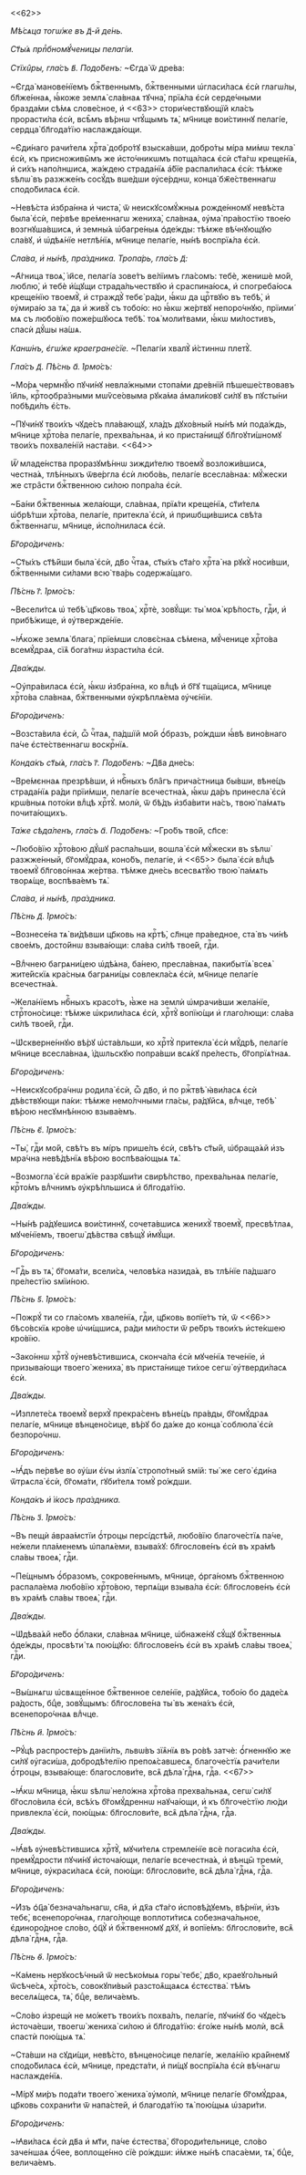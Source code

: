 <<62>>

*Мѣ́сѧца тогѡ́же въ д҃-й де́нь.*

*Ст҃ы́ѧ прпⷣбномꙋ́ченицы пелагі́и.*

*Стїхи̑ры, гла́съ в҃. Подо́бенъ:* ~Є҆гда̀ ѿ дре́ва:

~Є҆гда̀ манове́нїемъ бжⷭ҇твеннымъ, бжⷭ҇твенными ѡ҆гласи́ласѧ є҆сѝ глагѡ́лы,
бл҃же́ннаѧ, ꙗ҆́коже землѧ̀ сла́внаѧ тꙋчна̀, прїѧ́ла є҆сѝ серде́чными бразда́ми
сѣ́мѧ слове́сное, и҆ <<63>> стори́чествꙋющїй кла́съ прорасти́ла є҆сѝ, всѣ̑мъ
вѣ́рнѡ чтꙋ́щымъ тѧ̀, мч҃нице вои́стиннꙋ пелагі́е, сердца̀ бл҃года́тїю
наслажда́ющи.

~Є҆ди́наго рачи́телѧ хрⷭ҇та̀ добро́тꙋ взыска́вши, добро́ты мі́ра ми́мѡ текла̀
є҆сѝ, къ присноживы̑мъ же и҆сто́чникѡмъ потща́ласѧ є҆сѝ ст҃а́гѡ креще́нїѧ, и҆
си́хъ напо́лншисѧ, жа́ждею страда́нїѧ а҆́бїе распали́ласѧ є҆сѝ: тѣ́мже ѕѣлѡ̀ въ
разжже́нъ сосꙋ́дъ вше́дши ᲂу҆се́рднѡ, конца̀ бж҃е́ственнагѡ сподо́биласѧ є҆сѝ.

~Невѣ́ста и҆збра́нна и҆ чиста̀, ѿ неискꙋсомꙋ́жныѧ рожде́нномꙋ невѣ́ста была̀
є҆сѝ, пе́рвѣе вре́меннагѡ жениха̀, сла́внаѧ, ᲂу҆ма̀ пра́востїю твое́ю
возгнꙋша́вшисѧ, и҆ земны́ѧ ѡ҆багре́ныѧ ѻ҆де́жды: тѣ́мже вѣ́чнꙋющꙋю сла́вꙋ, и҆
ѡ҆дѣѧ́нїе нетлѣ́нїѧ, мч҃нице пелагі́е, ны́нѣ воспрїѧ́ла є҆сѝ.

*Сла́ва, и҆ ны́нѣ, пра́здника. Тропа́рь, гла́съ д҃:*

~А҆́гница твоѧ̀, і҆и҃се, пелагі́а зове́тъ ве́лїимъ гла́сомъ: тебѐ, женишѐ мо́й,
люблю̀, и҆ тебѐ и҆́щꙋщи страда́льчествꙋю и҆ сраспина́юсѧ, и҆ спогреба́юсѧ
креще́нїю твоемꙋ̀, и҆ страждꙋ̀ тебє̀ ра́ди, ꙗ҆́кѡ да црⷭ҇твꙋю въ тебѣ̀, и҆
ᲂу҆мира́ю за тѧ̀, да и҆ живꙋ̀ съ тобо́ю: но ꙗ҆́кѡ же́ртвꙋ непоро́чнꙋю, прїими́
мѧ съ любо́вїю поже́ршꙋюсѧ тебѣ̀. тоѧ̀ моли́твами, ꙗ҆́кѡ ми́лостивъ, спасѝ дꙋ́шы
на́шѧ.

*Канѡ́нъ, є҆гѡ́же краегране́сїе.* ~Пелагі́и хвалꙋ̀ и҆́стиннѡ плетꙋ̀.

*Гла́съ д҃. Пѣ́снь а҃. І҆рмо́съ:*

~Мо́рѧ чермнꙋ́ю пꙋчи́нꙋ невла́жными стопа́ми дре́внїй пѣшеше́ствовавъ і҆и҃ль,
крⷭ҇тоѻбра́зными мѡѷсе́овыма рꙋка́ма а҆мали́ковꙋ си́лꙋ въ пꙋсты́ни побѣди́лъ
є҆́сть.

~Пꙋчи́нꙋ твои́хъ чꙋде́съ пла́вающꙋ, хла́дъ дꙋхо́вный ны́нѣ мѝ пода́ждь, мч҃нице
хрⷭ҇то́ва пелагі́е, прехва́льнаѧ, и҆ ко приста́нищꙋ бл҃гоꙋти́шномꙋ твои́хъ
похвале́нїй наста́ви. <<64>>

*Ѿ* младе́нства проразꙋмѣ́ннѡ зижди́телю твоемꙋ̀ возложи́вшисѧ, честна́ѧ,
тлѣ́нныхъ ѿве́ргла є҆сѝ любо́вь, пелагі́е всесла́внаѧ: мꙋ́жески же стра̑сти
бжⷭ҇твенною си́лою попра́ла є҆сѝ.

~Ба́ни бжⷭ҇твенныѧ жела́ющи, сла́внаѧ, прїѧ́ти креще́нїѧ, ст҃и́телѧ ѡ҆брѣ́тши
хрⷭ҇то́ва, пелагі́е, притекла̀ є҆сѝ, и҆ приѡбщи́вшисѧ свѣ́та бжⷭ҇твеннагѡ,
мч҃нице, и҆спо́лниласѧ є҆сѝ.

*Бг҃оро́диченъ:*

~Ст҃ы́хъ ст҃ѣ́йши была̀ є҆сѝ, дв҃о чⷭ҇таѧ, ст҃ы́хъ ст҃а́го хрⷭ҇та̀ на рꙋкꙋ̀
носи́вши, бжⷭ҇твенными си́лами всю̀ тва́рь содержа́щаго.

*Пѣ́снь г҃. І҆рмо́съ:*

~Весели́тсѧ ѡ҆ тебѣ̀ цр҃ковь твоѧ̀, хрⷭ҇тѐ, зовꙋ́щи: ты̀ моѧ̀ крѣ́пость, гдⷭ҇и,
и҆ прибѣ́жище, и҆ ᲂу҆твержде́нїе.

~Ꙗ҆́коже землѧ̀ блага̀, прїе́мши словє́снаѧ сѣ́мена, мꙋ́ченице хрⷭ҇то́ва
всемꙋ́драѧ, сїѧ̑ бога́тнѡ и҆зрасти́ла є҆сѝ.

*Два́жды.*

~Оу҆пра́виласѧ є҆сѝ, ꙗ҆́кѡ и҆збра́нна, ко влⷣцѣ и҆ бг҃ꙋ тща́щисѧ, мч҃нице
хрⷭ҇то́ва сла́внаѧ, бжⷭ҇твенными ᲂу҆крѣплѧ́ема ᲂу҆чє́нїи.

*Бг҃оро́диченъ:*

~Возста́вила є҆сѝ, ѽ чⷭ҇таѧ, па́дшїй мо́й ѻ҆́бразъ, ро́ждши ꙗ҆́вѣ вино́внаго
па́че є҆сте́ственнагѡ воскрⷭ҇нїѧ.

*Конда́къ ст҃ы́ѧ, гла́съ г҃. Подо́бенъ:* ~Дв҃а дне́сь:

~Вре́мєннаѧ презрѣ́вши, и҆ нбⷭ҇ныхъ бла̑гъ прича́стница бы́вши, вѣне́цъ
страда́нїѧ ра́ди прїи́мши, пелагі́е всечестна́ѧ, ꙗ҆́кѡ да́ръ принесла̀ є҆сѝ
крѡ́вныѧ пото́ки влⷣцѣ хрⷭ҇тꙋ̀. молѝ, ѿ бѣ́дъ и҆зба́вити на́съ, твою̀ па́мѧть
почита́ющихъ.

*Та́же сѣда́ленъ, гла́съ а҃. Подо́бенъ:* ~Гро́бъ тво́й, сп҃се:

~Любо́вїю хрⷭ҇то́вою дꙋ́шꙋ распа́льши, вошла̀ є҆сѝ мꙋ́жески въ ѕѣлѡ̀
разжже́нный, бг҃омꙋ́драѧ, коно́бъ, пелагі́е, и҆ <<65>> была̀ є҆сѝ влⷣцѣ твоемꙋ̀
бл҃гово́ннаѧ же́ртва. тѣ́мже дне́сь всесвѧтꙋ́ю твою̀ па́мѧть творѧ́ще,
воспѣва́емъ тѧ̀.

*Сла́ва, и҆ ны́нѣ, пра́здника.*

*Пѣ́снь д҃. І҆рмо́съ:*

~Вознесе́на тѧ̀ ви́дѣвши цр҃ковь на крⷭ҇тѣ̀, сл҃нце пра́ведное, ста̀ въ чи́нѣ
свое́мъ, досто́йнѡ взыва́ющи: сла́ва си́лѣ твое́й, гдⷭ҇и.

~Влⷣчнею багрѧни́цею ѡ҆дѣ́ѧна, ба́нею, пресла́внаѧ, пакибытїѧ̀ всеѧ̀ жите́йскїѧ
кра́сныѧ багрѧни́цы совлекла́сѧ є҆сѝ, мч҃нице пелагі́е всечестна́ѧ.

~Жела́нїемъ нбⷭ҇ныхъ красо́тъ, ꙗ҆̀же на землѝ ѡ҆мрачи́вши жела́нїе,
стрⷭ҇тоно́сице: тѣ́мже ѡ҆крили́ласѧ є҆сѝ, хрⷭ҇тꙋ̀ вопїю́щи и҆ глаго́лющи: сла́ва
си́лѣ твое́й, гдⷭ҇и.

~Ѡ҆скверне́ннꙋю вѣ́рꙋ ѡ҆ста́вльши, ко хрⷭ҇тꙋ̀ притекла̀ є҆сѝ мꙋ́дрѣ, пелагі́е
мч҃нице всесла́внаѧ, і҆́дѡльскꙋю попра́вши всѧ́кꙋ пре́лесть, бг҃опрїѧ́тнаѧ.

*Бг҃оро́диченъ:*

~Неискꙋсобра́чнѡ родила̀ є҆сѝ, ѽ дв҃о, и҆ по ржⷭ҇твѣ̀ ꙗ҆ви́ласѧ є҆сѝ
дѣ́вствꙋющи па́ки: тѣ́мже немо́лчными гла́сы, ра́дꙋйсѧ, влⷣчце, тебѣ̀ вѣ́рою
несꙋмнѣ́нною взыва́емъ.

*Пѣ́снь є҃. І҆рмо́съ:*

~Ты̀, гдⷭ҇и мо́й, свѣ́тъ въ мі́ръ прише́лъ є҆сѝ, свѣ́тъ ст҃ы́й, ѡ҆браща́ѧй и҆зъ
мра́чна невѣ́дѣнїѧ вѣ́рою воспѣва́ющыѧ тѧ̀.

~Возмогла̀ є҆сѝ вра́жїе разрꙋши́ти свирѣ́пство, прехва́льнаѧ пелагі́е,
крⷭ҇то́мъ влⷣчнимъ ᲂу҆крѣ́пльшисѧ и҆ бл҃года́тїю.

*Два́жды.*

~Ны́нѣ ра́дꙋешисѧ вои́стиннꙋ, сочета́вшисѧ женихꙋ̀ твоемꙋ̀, пресвѣ́тлаѧ,
мꙋче́нїемъ, твоегѡ̀ дѣ́вства свѣщꙋ̀ и҆мꙋ́щи.

*Бг҃оро́диченъ:*

~Гдⷭ҇ь въ тѧ̀, бг҃ома́ти, всели́сѧ, человѣ́ка назида́ѧ, въ тлѣ́нїе па́дшаго
пре́лестїю ѕмїи́ною.

*Пѣ́снь ѕ҃. І҆рмо́съ:*

~Пожрꙋ́ ти со гла́сомъ хвале́нїѧ, гдⷭ҇и, цр҃ковь вопїе́тъ тѝ, ѿ <<66>>
бѣсо́вскїѧ кро́ве ѡ҆чи́щшисѧ, ра́ди ми́лости ѿ ре́бръ твои́хъ и҆сте́кшею
кро́вїю.

~Зако́ннѡ хрⷭ҇тꙋ̀ ᲂу҆невѣ́стившисѧ, сконча́ла є҆сѝ мꙋче́нїѧ тече́нїе, и҆
призыва́ющи твоего̀ жениха̀, въ приста́нище ти́хое сегѡ̀ ᲂу҆тверди́ласѧ є҆сѝ.

*Два́жды.*

~И҆зплете́сѧ твоемꙋ̀ верхꙋ̀ прекра́сенъ вѣне́цъ пра́вды, бг҃омꙋ́драѧ пелагі́е,
мч҃нице вѣнцено́сице, вѣ́рꙋ бо да́же до конца̀ соблюла̀ є҆сѝ безпоро́чнѡ.

*Бг҃оро́диченъ:*

~Ꙗ҆́дъ пе́рвѣе во ᲂу҆́ши є҆́ѵы и҆злїѧ̀ стропо́тный ѕмі́й: ты́ же сего̀ є҆ди́на
ѿтрѧсла̀ є҆сѝ, бг҃ома́ти, гꙋби́телѧ томꙋ̀ ро́ждши.

*Конда́къ и҆ і҆́косъ пра́здника.*

*Пѣ́снь з҃. І҆рмо́съ:*

~Въ пещѝ а҆враа́мстїи ѻ҆́троцы персі́дстѣй, любо́вїю благоче́стїѧ па́че,
не́жели пла́менемъ ѡ҆палѧ́еми, взыва́хꙋ: бл҃гослове́нъ є҆сѝ въ хра́мѣ сла́вы
твоеѧ̀, гдⷭ҇и.

~Пе́щнымъ ѻ҆́бразомъ, сокрове́ннымъ, мч҃нице, ѻ҆рга́номъ бжⷭ҇твенною
распала́ема любо́вїю хрⷭ҇то́вою, терпѧ́щи взыва́ла є҆сѝ: бл҃гослове́нъ є҆сѝ въ
хра́мѣ сла́вы твоеѧ̀, гдⷭ҇и.

*Два́жды.*

~Ѡ҆дѣва́ѧй не́бо ѻ҆́блаки, сла́внаѧ мч҃нице, ѡ҆бнаже́нꙋ сꙋ́щꙋ бжⷭ҇твенныѧ
ѻ҆де́жды, просвѣти́ тѧ пою́щꙋю: бл҃гослове́нъ є҆сѝ въ хра́мѣ сла́вы твоеѧ̀,
гдⷭ҇и.

*Бг҃оро́диченъ:*

~Вы́шнѧгѡ ѡ҆свѧще́нное бжⷭ҇твенное селе́нїе, ра́дꙋйсѧ, тобо́ю бо даде́сѧ
ра́дость, бцⷣе, зовꙋ́щымъ: бл҃гослове́на ты̀ въ жена́хъ є҆сѝ, всенепоро́чнаѧ
влⷣчце.

*Пѣ́снь и҃. І҆рмо́съ:*

~Рꙋ́цѣ распросте́ръ данїи́лъ, львѡ́въ зїѧ̑нїѧ въ ро́вѣ затчѐ: ѻ҆́гненнꙋю же
си́лꙋ ᲂу҆гаси́ша, добродѣ́телїю препоѧ́савшесѧ, благоче́стїѧ рачи́тели ѻ҆́троцы,
взыва́юще: благослови́те, всѧ̑ дѣла̀ гдⷭ҇нѧ, гдⷭ҇а. <<67>>

~Ꙗ҆́кѡ мч҃ница, ꙗ҆́кѡ ѕѣлѡ̀ нело́жна хрⷭ҇то́ва прехва́льнаѧ, сегѡ̀ си́лꙋ
бг҃осло́вила є҆сѝ, всѣ́хъ бг҃омꙋ́дреннѡ наꙋча́ющи, и҆ къ бл҃гоче́стїю лю́ди
привлекла̀ є҆сѝ, пою́щыѧ: бл҃гослови́те, всѧ̑ дѣла̀ гдⷭ҇нѧ, гдⷭ҇а.

*Два́жды.*

~Ꙗ҆́вѣ ᲂу҆невѣ́стившисѧ хрⷭ҇тꙋ̀, мꙋчи́телѧ стремле́нїе всѐ погаси́ла є҆сѝ,
премꙋ́дрости пꙋчи́нꙋ и҆сточа́ющи, пелагі́е всечестна́ѧ, и҆ вѣнцы̑ тремѝ,
мч҃нице, ᲂу҆краси́ласѧ є҆сѝ, пою́щи: бл҃гослови́те, всѧ̑ дѣла̀ гдⷭ҇нѧ, гдⷭ҇а.

*Бг҃оро́диченъ:*

~И҆зъ ѻ҆ц҃а̀ безнача́льнагѡ, сн҃а, и҆ дх҃а ст҃а́го и҆сповѣ́дꙋемъ, вѣ́рнїи, и҆зъ
тебє̀, всенепоро́чнаѧ, глаго́люще воплоти́тисѧ собезнача́льное, є҆диноро́дное
сло́во, ѻ҆ц҃ꙋ̀ и҆ бжⷭ҇твенномꙋ дх҃ꙋ, и҆ вопїе́мъ: бл҃гослови́те, всѧ̑ дѣла̀
гдⷭ҇нѧ, гдⷭ҇а.

*Пѣ́снь ѳ҃. І҆рмо́съ:*

~Ка́мень нерꙋкосѣ́чный ѿ несѣко́мыѧ горы̀ тебє̀, дв҃о, краеꙋго́льный ѿсѣче́сѧ,
хрⷭ҇то́съ, совокꙋпи́вый разстоѧ̑щаѧсѧ є҆стєства̀. тѣ́мъ веселѧ́щесѧ, тѧ̀, бцⷣе,
велича́емъ.

~Сло́во и҆зрещѝ не мо́жетъ твои́хъ похва́лъ, пелагі́е, пꙋчи́нꙋ бо чꙋде́съ
и҆сточа́еши, твоегѡ̀ жениха̀ си́лою и҆ бл҃года́тїю: є҆го́же ны́нѣ молѝ, всѧ̑
спастѝ пою́щыѧ тѧ̀.

~Ста́вши на сꙋди́щи, невѣ́сто, вѣнцено́сице пелагі́е, жела́нїю кра́йнемꙋ
сподо́биласѧ є҆сѝ, мч҃нице, предста́ти, и҆ пи́щꙋ воспрїѧ́ла є҆сѝ вѣ́чнагѡ
наслажде́нїѧ.

~Мі́рꙋ ми́ръ пода́ти твоего̀ жениха̀ ᲂу҆молѝ, мч҃нице пелагі́е бг҃омꙋ́драѧ,
цр҃ковь сохрани́ти ѿ напа́стей, и҆ благода́тїю тѧ̀ пою́щыѧ ѡ҆зари́ти.

*Бг҃оро́диченъ:*

~Ꙗ҆ви́ласѧ є҆сѝ дв҃а и҆ мт҃и, па́че є҆стества̀, бг҃ороди́тельнице, сло́во
заче́ншаѧ ѻ҆́ч҃ее, воплоще́нно сїѐ ро́ждши: и҆́мже ны́нѣ спаса́еми, тѧ̀, бцⷣе,
велича́емъ.

